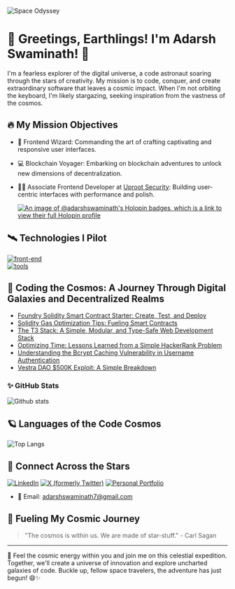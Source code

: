 <!-- Banner Image -->
![Space Odyssey](https://wallpapercave.com/wp/wp6657817.jpg)

<!-- Your Name and Introduction -->
# 🚀 Greetings, Earthlings! I'm Adarsh Swaminath! 👋

<!-- Your Bio -->
I'm a fearless explorer of the digital universe, a code astronaut soaring through the stars of creativity. My mission is to code, conquer, and create extraordinary software that leaves a cosmic impact. When I'm not orbiting the keyboard, I'm likely stargazing, seeking inspiration from the vastness of the cosmos.

<!-- Your Interests with Realistic Icons -->
## 🔥 My Mission Objectives

- 🚀 Frontend Wizard: Commanding the art of crafting captivating and responsive user interfaces.
- 💻 Blockchain Voyager: Embarking on blockchain adventures to unlock new dimensions of decentralization.
- 🧑‍💻 Associate Frontend Developer at [Uproot Security](https://www.uprootsecurity.com/): Building user-centric interfaces with performance and polish.


  [![An image of @adarshswaminath's Holopin badges, which is a link to view their full Holopin profile](https://holopin.me/adarshswaminath)](https://holopin.io/@adarshswaminath)


<!-- Technologies I Pilot -->
## 🛰️ Technologies I Pilot

[![front-end](https://skillicons.dev/icons?i=html,css,js,react,astro,tailwindcss,nextjs,prisma,python,solidity,bash,flask)](https://github.com/adarshswamianth) <br/>
[![tools](https://skillicons.dev/icons?i=vscode,git,github,ipfs,linux,netlify,vercel,vite)](https://github.com/adarshswamianth)


<!-- Mission Logs: Coding Adventures and Blockchain Explorations -->
## 🌌 Coding the Cosmos: A Journey Through Digital Galaxies and Decentralized Realms

<!-- Writeups -->
- [Foundry Solidity Smart Contract Starter: Create, Test, and Deploy](https://coinsbench.com/solidity-smartcontract-starter-create-test-and-deploy-with-foundry-1a0bc8f4f916)
- [Solidity Gas Optimization Tips: Fueling Smart Contracts](https://medium.com/coinsbench/solidity-gas-optimization-tips-52e62d4ce57d)
- [The T3 Stack: A Simple, Modular, and Type-Safe Web Development Stack](https://medium.com/stackademic/the-t3-stack-a-simple-modular-and-type-safe-web-development-stack-9f191c47f17e)
- [Optimizing Time: Lessons Learned from a Simple HackerRank Problem](https://medium.com/@adarshswaminath7/optimizing-time-lessons-learned-from-a-simple-hackerrank-problem-8a25cfc55aee)
- [Understanding the Bcrypt Caching Vulnerability in Username Authentication](https://medium.com/@adarshswaminath7/understanding-the-bcrypt-caching-vulnerability-in-username-authentication-0a168a79c120)
- [Vestra DAO $500K Exploit: A Simple Breakdown](https://medium.com/coinsbench/vestra-dao-500k-exploit-a-simple-breakdown-4d9436856c17)
<!-- Your GitHub Stats and Streak -->
### ✨ GitHub Stats

<div style="display: flex; align-items: flex-start; justify-content: space-between;">
<!--   <img src="https://github-readme-stats.vercel.app/api?username=adarshswaminath&theme=radical" alt="Adarsh's GitHub Stats" style="flex: 1; max-width: 50%;"> -->
  <img src="https://github-readme-stats.vercel.app/api?username=adarshswaminath&theme=midnight-purple&show_icons=true&hide_border=true&count_private=true" alt="Github stats"/>
<!--   <img src="https://github-readme-streak-stats.herokuapp.com/?user=adarshswaminath&theme=midnight-purple&hide_border=true" alt="Streaks"/> -->
</div>

<!-- Your Top Languages -->
## 🪐 Languages of the Code Cosmos
![Top Langs](https://github-readme-stats.vercel.app/api/top-langs/?username=adarshswaminath&theme=midnight-purple&show_icons=true&hide_border=true&layout=compact)

<!-- Your Social Media and Contact Info with Icons -->
## 🌟 Connect Across the Stars
[![LinkedIn](https://img.shields.io/badge/LinkedIn-Adarsh%20Swaminath-blue?style=flat-square&logo=linkedin&logoColor=white)](https://www.linkedin.com/in/adarshswaminath/)
[![X (formerly Twitter)](https://img.shields.io/badge/Twitter-@adarshs002-blue?style=flat-square&logo=twitter&logoColor=white)](https://twitter.com/adarshs002)
[![Personal Portfolio](https://img.shields.io/badge/Portfolio-adarshswaminath-orange?style=flat-square&logo=web&logoColor=white)](https://adarshswaminath.github.io/)


- 📧 Email: adarshswaminath7@gmail.com

<!-- Your Favorite Quote -->
## 🌟 Fueling My Cosmic Journey

> "The cosmos is within us. We are made of star-stuff." - Carl Sagan

<!-- Your Footer -->
---
🚀 Feel the cosmic energy within you and join me on this celestial expedition. Together, we'll create a universe of innovation and explore uncharted galaxies of code. Buckle up, fellow space travelers, the adventure has just begun! 😄✨
